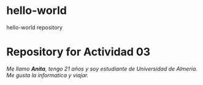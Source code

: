 # hello-world
hello-world repository

# Repository for Actividad 03

*Me llamo **Anita**, tengo 21 años y soy estudiante de Universidad de Almeria. Me gusta la informatica y viajar.*
